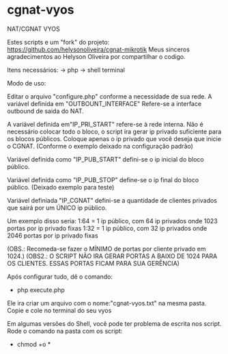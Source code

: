 # cgnat-vyos

NAT/CGNAT VYOS

Estes scripts e um "fork" do projeto: https://github.com/helysonoliveira/cgnat-mikrotik
Meus sinceros agradecimentos ao Helyson Oliveira por compartilhar o codigo.

Itens necessários:
-> php
-> shell terminal

Modo de uso:

Editar o arquivo "configure.php" conforme a necessidade de sua rede. 
A variável definida em "OUTBOUNT_INTERFACE" Refere-se a interface outbound de saida do NAT.

A variável definida em"IP_PRI_START" refere-se à rede interna. Não é necessário colocar todo o bloco, o script ira gerar ip privado suficiente para os blocos públicos.
Coloque apenas o ip privado que você deseja que inicie o CGNAT. (Conforme o exemplo deixado na configuração padrão)

Variável definida como "IP_PUB_START" defini-se o ip inicial do bloco público.

Variável definida como "IP_PUB_STOP" define-se o ip final do bloco público. (Deixado exemplo para teste)

Variável definiada "IP_CGNAT" defini-se a quantidade de clientes privados que sairá por um ÚNICO ip público. 

Um exemplo disso seria: 1:64 = 1 ip público, com 64 ip privados onde 1023 portas por ip privado fixas
			1:32 = 1 ip público, com 32 ip privados onde 2046 portas por ip privado fixas

(OBS.: Recomeda-se fazer o MÍNIMO de portas por cliente privado em 1024.)
(OBS2.: O SCRIPT NÃO IRA GERAR PORTAS A BAIXO DE 1024 PARA OS CLIENTES. ESSAS PORTAS FICAM PARA SUA GERÊNCIA)

Após configurar tudo, dê o comando:

- php execute.php

Ele ira criar um arquivo com o nome:"cgnat-vyos.txt" na mesma pasta. Copie e cole no terminal do seu vyos

Em algumas versões do Shell, você pode ter problema de escrita nos script. Rode o comando na pasta com os script:

- chmod +o *


